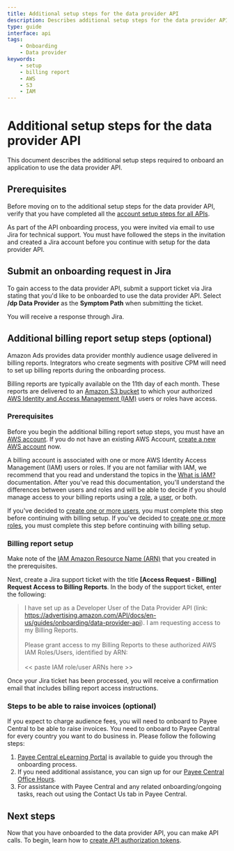 ```yaml
---
title: Additional setup steps for the data provider API
description: Describes additional setup steps for the data provider API, including access to billing reports.
type: guide
interface: api
tags:
    - Onboarding
    - Data provider
keywords:
    - setup
    - billing report
    - AWS 
    - S3 
    - IAM
---
```


# Additional setup steps for the data provider API

This document describes the additional setup steps required to onboard an application to use the data provider API. 

## Prerequisites

Before moving on to the additional setup steps for the data provider API, verify that you have completed all the [account setup steps for all APIs](guides/onboarding/overview).

As part of the API onboarding process, you were invited via email to use Jira for technical support. You must have followed the steps in the invitation and created a Jira account before you continue with setup for the data provider API. 

## Submit an onboarding request in Jira

To gain access to the data provider API, submit a support ticket via Jira stating that you'd like to be onboarded to use the data provider API. Select **/dp Data Provider** as the **Symptom Path** when submitting the ticket. 

You will receive a response through Jira.

## Additional billing report setup steps (optional)

Amazon Ads provides data provider monthly audience usage delivered in billing reports. Integrators who create segments with positive CPM will need to set up billing reports during the onboarding process. 

Billing reports are typically available on the 11th day of each month. These reports are delivered to an [Amazon S3 bucket](https://docs.aws.amazon.com/AmazonS3/latest/dev/UsingBucket.html) to which your authorized [AWS Identity and Access Management (IAM)](https://aws.amazon.com/iam/) users or roles have access. 

### Prerequisites

Before you begin the additional billing report setup steps, you must have an [AWS account](https://aws.amazon.com/account/). If you do not have an existing AWS Account, [create a new AWS account](https://portal.aws.amazon.com/billing/signup#/start) now.

A billing account is associated with one or more AWS Identity Access Management (IAM) users or roles. If you are not familiar with IAM, we recommend that you read and understand the topics in the [What is IAM?](https://docs.aws.amazon.com/IAM/latest/UserGuide/introduction.html) documentation. After you've read this documentation, you'll understand the differences between users and roles and will be able to decide if you should manage access to your billing reports using a [role](https://docs.aws.amazon.com/IAM/latest/UserGuide/id_roles.html), a [user](https://docs.aws.amazon.com/IAM/latest/UserGuide/id_users.html), or both. 

If you've decided to [create one or more users](https://docs.aws.amazon.com/IAM/latest/UserGuide/id_users_create.html), you must complete this step before continuing with billing setup. If you've decided to [create one or more roles](https://docs.aws.amazon.com/IAM/latest/UserGuide/id_roles_create.html), you must complete this step before continuing with billing setup.

### Billing report setup

Make note of the [IAM Amazon Resource Name (ARN)](https://docs.aws.amazon.com/IAM/latest/UserGuide/reference_identifiers.html) that you created in the prerequisites.

Next, create a Jira support ticket with the title **[Access Request - Billing] Request Access to Billing Reports**. In the body of the support ticket, enter the following:

>I have set up as a Developer User of the Data Provider API (link: https://advertising.amazon.com/API/docs/en-us/guides/onboarding/data-provider-api). I am requesting access to my Billing Reports. <br/><br/>Please grant access to my Billing Reports to these authorized AWS IAM Roles/Users, identified by ARN:<br/><br/>\<\< paste IAM role/user ARNs here \>\>

Once your Jira ticket has been processed, you will receive a confirmation email that includes billing report access instructions.

### Steps to be able to raise invoices (optional)

If you expect to charge audience fees, you will need to onboard to Payee Central to be able to raise invoices. You need to onboard to Payee Central for every country you want to do business in. Please follow the following steps:

1. [Payee Central eLearning Portal](https://amazonexteu.qualtrics.com/jfe/form/SV_cOL2E5ISvOTVcjQ) is available to guide you through the onboarding process.
1. If you need additional assistance, you can sign up for our [Payee Central Office Hours](https://amazonexteu.qualtrics.com/jfe/form/SV_cOL2E5ISvOTVcjQ).
1. For assistance with Payee Central and any related onboarding/ongoing tasks, reach out using the Contact Us tab in Payee Central.

## Next steps

Now that you have onboarded to the data provider API, you can make API calls. To begin, learn how to [create API authorization tokens](guides/get-started/overview).
